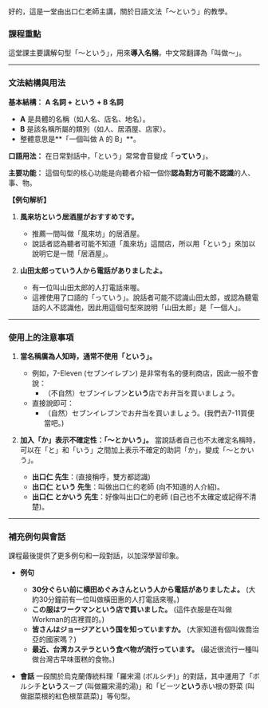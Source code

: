 </br>

好的，這是一堂由出口仁老師主講，關於日語文法「～という」的教學。

### **課程重點**

這堂課主要講解句型「～という」，用來**導入名稱**，中文常翻譯為「叫做～」。

---

### **文法結構與用法**

**基本結構：**
**A 名詞 + という + B 名詞**

*   **A** 是具體的名稱（如人名、店名、地名）。
*   **B** 是該名稱所屬的類別（如人、居酒屋、店家）。
*   整體意思是**「一個叫做 A 的 B」**。

**口語用法：**
在日常對話中，「という」常常會音變成「**っていう**」。

**主要功能：**
這個句型的核心功能是向聽者介紹一個你**認為對方可能不認識**的人、事、物。

**【例句解析】**
1.  **風来坊という居酒屋がおすすめです。**
    *   推薦一間叫做「風來坊」的居酒屋。
    *   說話者認為聽者可能不知道「風來坊」這間店，所以用「という」來加以說明它是一間「居酒屋」。

2.  **山田太郎っていう人から電話がありましたよ。**
    *   有一位叫山田太郎的人打電話來喔。
    *   這裡使用了口語的「っていう」。說話者可能不認識山田太郎，或認為聽電話的人不認識他，因此用這個句型來說明「山田太郎」是「一個人」。

---

### **使用上的注意事項**

1.  **當名稱廣為人知時，通常不使用「という」。**
    *   例如，7-Eleven (セブンイレブン) 是非常有名的便利商店，因此一般不會說：
        *   （不自然）セブンイレブン**という**店でお弁当を買いましょう。
    *   直接說即可：
        *   （自然）セブンイレブンでお弁当を買いましょう。(我們去7-11買便當吧。)

2.  **加入「か」表示不確定性：「～とかいう」。**
    當說話者自己也不太確定名稱時，可以在「と」和「いう」之間加上表示不確定的助詞「か」，變成「～とかいう」。

    *   **出口仁 先生**：(直接稱呼，雙方都認識)
    *   **出口仁 という 先生**：叫做出口仁的老師 (向不知道的人介紹)。
    *   **出口仁 とかいう 先生**：好像叫出口仁的老師 (自己也不太確定或記得不清楚)。

---

### **補充例句與會話**

課程最後提供了更多例句和一段對話，以加深學習印象。

*   **例句**
    *   **30分ぐらい前に横田めぐみさんという人から電話がありましたよ。** (大約30分鐘前有一位叫做橫田惠的人打電話來喔。)
    *   **この服はワークマンという店で買いました。** (這件衣服是在叫做Workman的店裡買的。)
    *   **皆さんはジョージアという国を知っていますか。** (大家知道有個叫做喬治亞的國家嗎？)
    *   **最近、台湾カステラという食べ物が流行っています。** (最近很流行一種叫做台灣古早味蛋糕的食物。)

*   **會話**
    一段關於烏克蘭傳統料理「羅宋湯 (ボルシチ)」的對話，其中運用了「ボルシチ**という**スープ (叫做羅宋湯的湯)」和「ビーツ**という**赤い根の野菜 (叫做甜菜根的紅色根莖蔬菜)」等句型。
</br>
